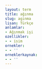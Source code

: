 ```yaml
---
layout: term
title: ağınma
slug: aginma
lisan: Türkçe
anlamlar:
- Ağınmak işi
ozellikler:
- - isim
ornekler:
- - ''
orneklerkaynak:
- - ''
---
```

